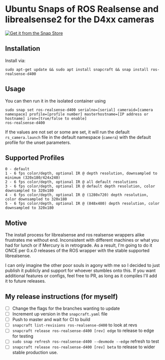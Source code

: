 # Ubuntu Snaps of ROS Realsense and librealsense2 for the D4xx cameras
 
[![Get it from the Snap Store](https://snapcraft.io/static/images/badges/en/snap-store-black.svg)](https://snapcraft.io/ros-realsense-d400)


## Installation
Install via:

```
sudo apt-get update && sudo apt install snapcraft && snap install ros-realsense-d400
```

## Usage 

You can then run it in the isolated container using 

```
sudo snap set ros-realsense-d400 serialno=[serial] cameraid=[camera namespace] profile=[profile number] masterhostname=[IP address or hostname] iron=[true/false to enable]
ros-realsense-d400
```

If the values are not set or some are set, it will run the default `rs_camera.launch` file in the default namespace (`camera`) with the default profile for the unset parameters. 

## Supported Profiles

```
0 - default
1 - 6 fps color/depth, optional IR @ depth resolution, downsampled to minimum (320x180/424x240)
2 - 6 fps color/depth, optional IR @ all default resolutions
3 - 6 fps color/depth, optional IR @ default depth resolution, color downsampled to 320x180 
4 - 6 fps color/depth, optional IR @ (1280x720) depth resolution, color downsampled to 320x180 
5 - 6 fps color/depth, optional IR @ (848x480) depth resolution, color downsampled to 320x180 
```

## Motive

The install process for librealsense and ros realsense wrappers alike frustrates me without end. Inconsistent with different machines or what you had for lunch or if Mercury is in retrograde. As a result, I'm going to do it ONCE per 0.x.0 releases of the ROS wrapper with the stable supported librealsense. 

I can only imagine the other poor souls in agony with me so I decided to just publish it publicly and support for whoever stumbles onto this. If you want additional features or configs, feel free to PR, as long as it compiles I'll add it to future releases.

## My release instructions (for myself)

- [ ] Change the flags for the branches wanting to update
- [ ] Increment up version in the `snapcraft.yaml` file
- [ ] Push to master and wait for CI to build
- [ ] `snapcraft list-revisions ros-realsense-d400` to look at revs 
- [ ] `snapcraft release ros-realsense-d400 [rev] edge` to release to edge for testing
- [ ] `sudo snap refresh ros-realsense-d400 --devmode --edge` refresh to test
- [ ] `snapcraft release ros-realsense-d400 [rev] beta` to release to wider stable production use.
